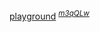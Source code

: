 [playground](https://www.typescriptlang.org/play?#code/PQKhAIFgCh3CACAbAlgYwKYDsDOHwCCA4gAoAyAtAMwB0ADDHIqprvkQGIAilAjDVUbwoseMBgToAFwCeAB3wcs4ADwAVADTgASgD5wAXnAAKAB4AucGoCUh-dvABuSbIXgA6hgBOUw6oL6xgCGlgS2BvoqAEKBAEaWUeH6BE4wrvgAshgAFl5+KgEmIYRJqjEm8eCJdlWp0vL4agCuckj4KgASGEEAJlpqQShI+kYq2hqBaNkA9tN4XpZKql29Wkvqg0haerqlDs7QMGjTuL7NrfhGMJ0TJtmWHaXXmoFSljYw7y1ty-0j+jAAJBA4xAwFjW7GLwYY5eHreRbKG7gdaaHS6XZgywOCLgaGw+F5YzZWzGKS2IFA2xBHBWb7tDp-Oowc5tGjZbo9PzGAqQ4phGrRSGVRKhGpBam0zw+OqsjA0KSbbm8wL80pCuIJawJGqxSXgLK5ZnQOU0fHTOF+a6MqyvelfC6-W1PaAQwIAM0RTtR2wx1k+OhqkkBxjJ9NJ7ustgOkhgoHAAGUZgB3FBYADmtJA4kO0GOuGmbKQ03TJgA5AA-KvVmu1utl6wx6DxppYORBNAAazEknjWCCUhQADd8FJ6WITMYAN7gIJaWLgAC+pSCNDaGak2XAAGpwHqTFPigAiIKxNBH+eWXjLurxuRNaHgMeO7N0i5mmEWrnGOUmE9no9SV4KNJwlGpjH3XFV3XdNNx3PdozjCB70fZ8flfH9x2Mf9zyAkDQzA3EIJXNdsFgrdd33A47wfUdxww9sUDyXFGKJYJSmI8VSI3CiENJX9sNPXCTGAxDc3zHBC3lYtS1DadZ3nJcSJguDKNJQ9LBwi89yvZdG3AYBgHAAAWI4TkkosSxMU1zUtTDHUEgC8NJdjwMg-RoLI1S+McAyjNMvNzKktcrNDAStOc0COPc2duPI+C9X0wyTLMgtLNk4xWJqLKCOi5SvN4xLrKwiKRKjJL-N7CB0wwKQhyCJAe1zPsB2HOiXyM6cOV6TShO0xUhl06x2U5W9kNop96M68K+si+y2W6noxNSizpNCrrOV6gCtAGpAhpG3oKvALSVuCmTJxmpyyv4+kDqWo6TtzWNmwgDILUaKaXAaN82ioVQAHksAwfpk2mfpcgwDARlUcZJhmOYERRJFAeBpHVDUUG1iRNQIdRnZdhqfZJAks56T+q5XQIPlQhdDUKi1INXQAYUhNBLCZ-1oAdX7-C0KItCZ-4RGBaAQzBN0TFswkvV5NGhTlln0T9LFA1xKXvCKUl92MNAKVFqlZ1pOU-tl-nwEF41jY-AkrUpvmBbtC4qG5jATapqoHdp2GTE9OX3fWM31kV-HOexRmQTDJ2IxApsrZOS5edVGnBX5zUqnVFnJnZ7VCHFWUyYVUH8ippOShT4UGdxFRM5MNnzZzqJdXzp2FVx4vqbLqvU-p9PBRrnXs-Zmo0GNFs2w7bsMONv8giCQCTAAJlJI9jGsQCXJwKQvA4rAONMUpN68OLvOUXd97G8BW3bLsJ1DNDXdKe+-tDQ+d73g+t+P3jT-Afebqdmec9SRLz-KvdeF8ap1QarfaegkgGL2XmA-CVtNzQgwGJeMkD6qNQwpHX6j8ybFRbqgyGyDCFwPnsYEB2EkHLUCmlNaGVYEnngVQxBa98LGFfuBXe4Fz64kPl-eCP8-6+WSkeYyYDTrpUnHgh+NQn6Tm4URXhRF+H6EESpb+8E-5EJ5hQ4B7D14PUkWvaRjCLrkJYZQ6hK8OH-1+q3NBUYxFGTsUecxIUmFWNnjYoxZCW7xxcX5Y6vjPHnTCj41htjaF6NdoXaYwTkoL2ekAA) <sup>[*m3qQLw*](https://tsplay.dev/m3qQLw)</sup>
